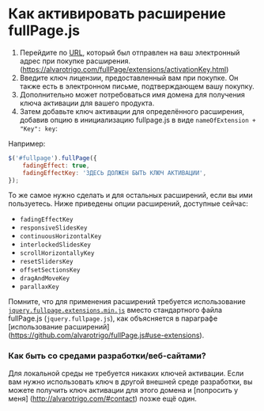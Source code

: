 # Как активировать расширение fullPage.js

1. Перейдите по [URL](https://alvarotrigo.com/fullPage/extensions/activationKey.html), который был отправлен на ваш электронный адрес при покупке расширения. (https://alvarotrigo.com/fullPage/extensions/activationKey.html)
2. Введите ключ лицензии, предоставленный вам при покупке. Он также есть в электронном письме, подтверждающем вашу покупку.
3. Дополнительно может потребоваться имя домена для получения ключа активации для вашего продукта.
4. Затем добавьте ключ активации для определённого расширения, добавив опцию в инициализацию fullpage.js в виде `nameOfExtension + "Key": key`:

Например:

```javascript
$('#fullpage').fullPage({
    fadingEffect: true,
    fadingEffectKey: 'ЗДЕСЬ ДОЛЖЕН БЫТЬ КЛЮЧ АКТИВАЦИИ',
});
```
То же самое нужно сделать и для остальных расширений, если вы ими пользуетесь.
Ниже приведены опции расширений, доступные сейчас:
* `fadingEffectKey`
* `responsiveSlidesKey`
* `continuousHorizontalKey`
* `interlockedSlidesKey`
* `scrollHorizontallyKey`
* `resetSlidersKey`
* `offsetSectionsKey`
* `dragAndMoveKey`
* `parallaxKey`

Помните, что для применения расширений требуется использование [`jquery.fullpage.extensions.min.js`](https://github.com/alvarotrigo/fullPage.js/blob/master/dist/jquery.fullpage.extensions.min.js) вместо стандартного файла fullPage.js (`jquery.fullpage.js`), как объясняется в параграфе [использование расширений] (https://github.com/alvarotrigo/fullPage.js#use-extensions).
### Как быть со средами разработки/веб-сайтами?
Для локальной среды не требуется никаких ключей активации.
Если вам нужно использовать ключ в другой внешней среде разработки, вы можете получить ключ активации для этого домена и [попросить у меня] (http://alvarotrigo.com/#contact) позже ещё один.

